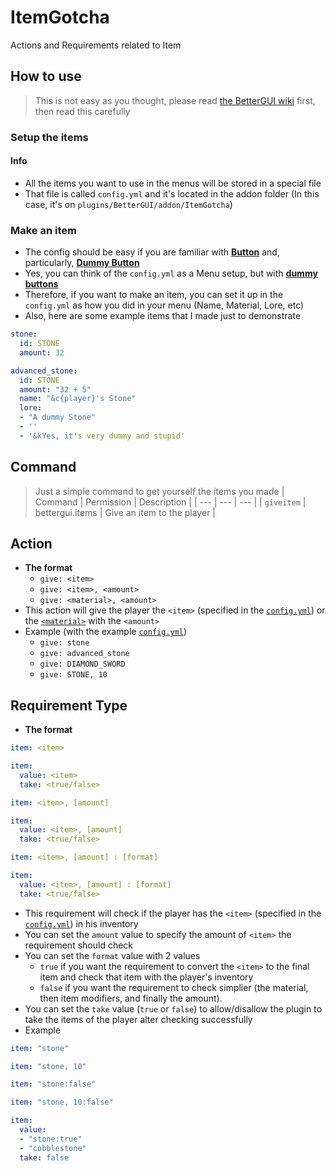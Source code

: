 # ItemGotcha
Actions and Requirements related to Item

## How to use
> This is not easy as you thought, please read [the BetterGUI wiki](https://github.com/BetterGUI-MC/BetterGUI/wiki) first, then read this carefully
### Setup the items
#### Info
* All the items you want to use in the menus will be stored in a special file
* That file is called `config.yml` and it's located in the addon folder (In this case, it's on `plugins/BetterGUI/addon/ItemGotcha`)
### Make an item
* The config should be easy if you are familiar with [**Button**](https://github.com/BetterGUI-MC/BetterGUI/wiki/Button) and, particularly, [**Dummy Button**](https://github.com/BetterGUI-MC/BetterGUI/wiki/Button#dummy-button)
* Yes, you can think of the `config.yml` as a Menu setup, but with [**dummy buttons**](https://github.com/BetterGUI-MC/BetterGUI/wiki/Button#dummy-button)
* Therefore, if you want to make an item, you can set it up in the `config.yml` as how you did in your menu (Name, Material, Lore, etc)
* Also, here are some example items that I made just to demonstrate
```yaml
stone:
  id: STONE
  amount: 32

advanced_stone:
  id: STONE
  amount: "32 + 5"
  name: "&c{player}'s Stone"
  lore:
  - "A dummy Stone"
  - ''
  - '&kYes, it's very dummy and stupid'
```
## Command
> Just a simple command to get yourself the items you made
| Command | Permission | Description |
| --- | --- | --- |
| `giveitem` | bettergui.items | Give an item to the player |
## Action
* **The format**
  * `give: <item>`
  * `give: <item>, <amount>`
  * `give: <material>, <amount>`
* This action will give the player the `<item>` (specified in the [`config.yml`](#setup-the-items)) or the [`<material>`](https://hub.spigotmc.org/javadocs/spigot/org/bukkit/Material.html) with the `<amount>`
* Example (with the example [`config.yml`](#setup-the-items))
  * `give: stone`
  * `give: advanced_stone`
  * `give: DIAMOND_SWORD`
  * `give: STONE, 10`
## Requirement Type
* **The format**
```yaml
item: <item>
```
```yaml
item:
  value: <item>
  take: <true/false>
```
```yaml
item: <item>, [amount]
```
```yaml
item: 
  value: <item>, [amount]
  take: <true/false>
```
```yaml
item: <item>, [amount] : [format]
```
```yaml
item:
  value: <item>, [amount] : [format]
  take: <true/false>
```
* This requirement will check if the player has the `<item>` (specified in the [`config.yml`](#setup-the-items)) in his inventory
* You can set the `amount` value to specify the amount of `<item>` the requirement should check
* You can set the `format` value with 2 values
  * `true` if you want the requirement to convert the `<item>` to the final item and check that item with the player's inventory
  * `false` if you want the requirement to check simplier (the material, then item modifiers, and finally the amount).
* You can set the `take` value (`true` or `false`) to allow/disallow the plugin to take the items of the player alter checking successfully
* Example
```yaml
item: "stone"

item: "stone, 10"

item: "stone:false"

item: "stone, 10:false"

item:
  value: 
  - "stone:true"
  - "cobblestone"
  take: false
```
